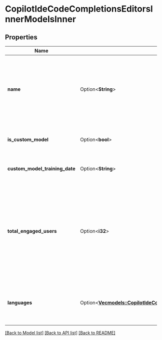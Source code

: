 # CopilotIdeCodeCompletionsEditorsInnerModelsInner

## Properties

Name | Type | Description | Notes
------------ | ------------- | ------------- | -------------
**name** | Option<**String**> | Name of the model used for Copilot code completion suggestions. If the default model is used will appear as 'default'. | [optional]
**is_custom_model** | Option<**bool**> | Indicates whether a model is custom or default. | [optional]
**custom_model_training_date** | Option<**String**> | The training date for the custom model. | [optional]
**total_engaged_users** | Option<**i32**> | Number of users who accepted at least one Copilot code completion suggestion for the given editor, for the given language and model. Includes both full and partial acceptances. | [optional]
**languages** | Option<[**Vec<models::CopilotIdeCodeCompletionsEditorsInnerModelsInnerLanguagesInner>**](copilot_ide_code_completions_editors_inner_models_inner_languages_inner.md)> | Code completion metrics for active languages, for the given editor. | [optional]

[[Back to Model list]](../README.md#documentation-for-models) [[Back to API list]](../README.md#documentation-for-api-endpoints) [[Back to README]](../README.md)


